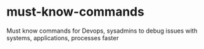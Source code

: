 # must-know-commands
Must know commands for Devops, sysadmins to debug issues with systems, applications, processes faster
